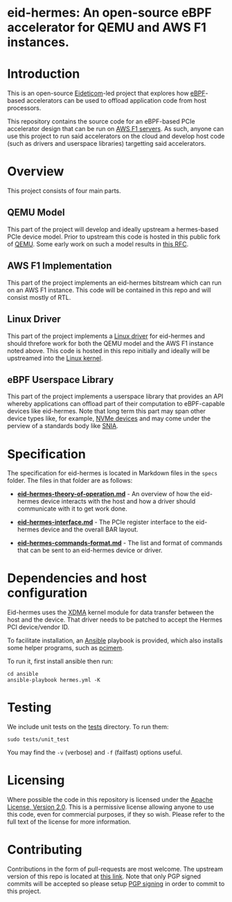 # eid-hermes: An open-source eBPF accelerator for QEMU and AWS F1 instances.

# Introduction

This is an open-source [Eideticom][1]-led project that explores how
[eBPF][2]-based accelerators can be used to offload application code
from host processors.

This repository contains the source code for an eBPF-based PCIe
accelerator design that can be run on [AWS F1 servers][3]. As such,
anyone can use this project to run said accelerators on the cloud and
develop host code (such as drivers and userspace libraries) targetting
said accelerators.

# Overview

This project consists of four main parts.

## QEMU Model

This part of the project will develop and ideally upstream a
hermes-based PCIe device model. Prior to upstream this code is hosted
in this public fork of [QEMU][4]. Some early work on such a model
results in [this RFC][5].

## AWS F1 Implementation

This part of the project implements an eid-hermes bitstream which can
run on an AWS F1 instance. This code will be contained in this repo
and will consist mostly of RTL.

## Linux Driver

This part of the project implements a [Linux driver][6] for eid-hermes and
should threfore work for both the QEMU model and the AWS F1 instance
noted above. This code is hosted in this repo initially and
ideally will be upstreamed into the [Linux kernel][7].

## eBPF Userspace Library

This part of the project implements a userspace library that provides
an API whereby applications can offload part of their computation to
eBPF-capable devices like eid-hermes. Note that long term this part
may span other device types like, for example, [NVMe devices][8] and
may come under the perview of a standards body like [SNIA][9].

# Specification

The specification for eid-hermes is located in Markdown files in the
```specs``` folder. The files in that folder are as follows:

* **[eid-hermes-theory-of-operation.md][10]** - An overview of how the
    eid-hermes device interacts with the host and how a driver should
    communicate with it to get work done.

* **[eid-hermes-interface.md][11]** - The PCIe register interface to the
    eid-hermes device and the overall BAR layout.

* **[eid-hermes-commands-format.md][12]** - The list and format of commands
  that can be sent to an eid-hermes device or driver.

# Dependencies and host configuration

Eid-hermes uses the [XDMA][13] kernel module for data transfer between the host
and the device. That driver needs to be patched to accept the Hermes PCI
device/vendor ID.

To facilitate installation, an [Ansible][14] playbook is provided, which also
installs some helper programs, such as [pcimem][15].

To run it, first install ansible then run:

```
cd ansible
ansible-playbook hermes.yml -K
```

# Testing

We include unit tests on the [tests][16] directory. To run them:

```
sudo tests/unit_test
```

You may find the `-v` (verbose) and `-f` (failfast) options useful.

# Licensing

Where possible the code in this repository is licensed under the
[Apache License, Version 2.0][17]. This is a permissive license allowing
anyone to use this code, even for commercial purposes, if they so
wish. Please refer to the full text of the license for more
information.

# Contributing

Contributions in the form of pull-requests are most welcome. The
upstream version of this repo is located at [this link][18]. Note that
only PGP signed commits will be accepted so please setup [PGP
signing][19] in order to commit to this project.

[1]: https://www.eideticom.com/
[2]: https://github.com/iovisor/bpf-docs/blob/master/eBPF.md
[3]: https://aws.amazon.com/ec2/instance-types/f1/
[4]: https://github.com/Eideticom/eid-hermes-qemu
[5]: https://lists.sr.ht/~philmd/qemu/patches/5932
[6]: src/driver
[7]: https://www.kernel.org/
[8]: https://www.linkedin.com/posts/stephen-bates-8791263_nvm-express-working-groups-activity-6713828187782156288-pYrv
[9]: https://www.snia.org/computational
[10]: specs/eid-hermes-theory-of-operation.md
[11]: specs/eid-hermes-interface.md
[12]: specs/eid-hermes-commands-format.md
[13]: https://github.com/aws/aws-fpga/tree/master/sdk/linux_kernel_drivers/xdma
[14]: https://www.ansible.com/
[15]: https://github.com/billfarrow/pcimem
[16]: tests/
[17]: https://www.apache.org/licenses/LICENSE-2.0
[18]: https://github.com/Eideticom/eid-hermes
[19]: https://docs.github.com/en/github/authenticating-to-github/signing-commits
